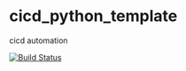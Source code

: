# cicd_python_template
cicd automation

[![Build Status](https://img.shields.io/github/workflow/status/rmr327/cicd_python_template/Python%20CI/CD)](https://github.com/rmr327/cicd_python_template/actions)
